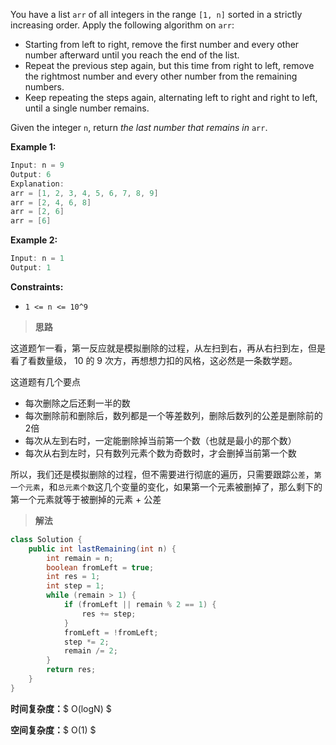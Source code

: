 You have a list `arr` of all integers in the range `[1, n]` sorted in a strictly increasing order. Apply the following algorithm on `arr`:

- Starting from left to right, remove the first number and every other number afterward until you reach the end of the list.
- Repeat the previous step again, but this time from right to left, remove the rightmost number and every other number from the remaining numbers.
- Keep repeating the steps again, alternating left to right and right to left, until a single number remains.

Given the integer `n`, return *the last number that remains in* `arr`.

 

**Example 1:**

```java
Input: n = 9
Output: 6
Explanation:
arr = [1, 2, 3, 4, 5, 6, 7, 8, 9]
arr = [2, 4, 6, 8]
arr = [2, 6]
arr = [6]
```

**Example 2:**

```java
Input: n = 1
Output: 1
```

 

**Constraints:**

- `1 <= n <= 10^9`



> **思路**

这道题乍一看，第一反应就是模拟删除的过程，从左扫到右，再从右扫到左，但是看了看数量级， 10 的 9 次方，再想想力扣的风格，这必然是一条数学题。

这道题有几个要点

- 每次删除之后还剩一半的数
- 每次删除前和删除后，数列都是一个等差数列，删除后数列的公差是删除前的2倍
- 每次从左到右时，一定能删除掉当前第一个数（也就是最小的那个数）
- 每次从右到左时，只有数列元素个数为奇数时，才会删掉当前第一个数

所以，我们还是模拟删除的过程，但不需要进行彻底的遍历，只需要跟踪`公差`，`第一个元素`，和`总元素个数`这几个变量的变化，如果第一个元素被删掉了，那么剩下的第一个元素就等于被删掉的元素 + 公差



> **解法**

```java
class Solution {
    public int lastRemaining(int n) {
        int remain = n;
        boolean fromLeft = true;
        int res = 1;
        int step = 1;
        while (remain > 1) {
            if (fromLeft || remain % 2 == 1) {
                res += step;
            }
            fromLeft = !fromLeft;
            step *= 2;
            remain /= 2;
        }
        return res;
    }
}
```

**时间复杂度：**$ O(logN) $

**空间复杂度：**$ O(1) $
